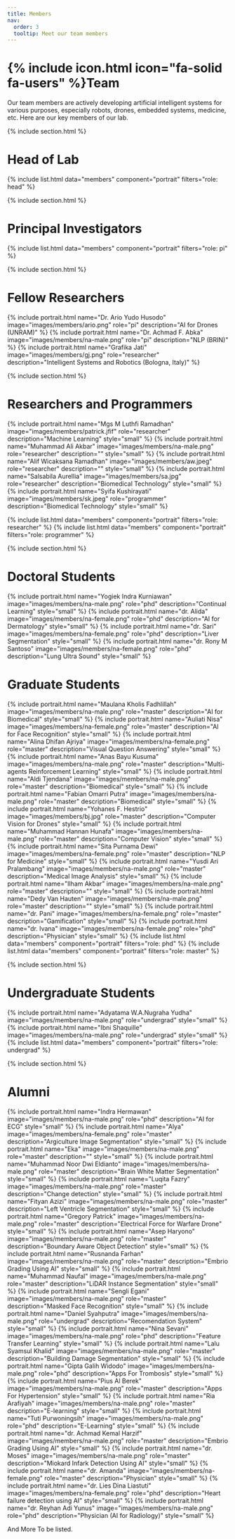 ```yaml
---
title: Members
nav:
  order: 3
  tooltip: Meet our team members
---
```


# {% include icon.html icon="fa-solid fa-users" %}Team

Our team members are actively developing artificial intelligent systems for various purposes, especially robots, drones, embedded systems, medicine, etc. Here are our key members of our lab.

{% include section.html %}

# Head of Lab
{% include list.html data="members" component="portrait" filters="role: head" %}

{% include section.html %}

# Principal Investigators
{% include list.html data="members" component="portrait" filters="role: pi" %}

{% include section.html %}

# Fellow Researchers
{% include portrait.html name="Dr. Ario Yudo Husodo" image="images/members/ario.png" role="pi" description="AI for Drones (UNRAM)" %}
{% include portrait.html name="Dr. Achmad F. Abka" image="images/members/na-male.png" role="pi" description="NLP (BRIN)" %}
{% include portrait.html name="Grafika Jati" image="images/members/gj.png" role="researcher" description="Intelligent Systems and Robotics (Bologna, Italy)" %}

{% include section.html %}

# Researchers and Programmers
{% include portrait.html name="Mgs M Luthfi Ramadhan" image="images/members/patrick.jfif" role="researcher" description="Machine Learning" style="small" %}
{% include portrait.html name="Muhammad Ali Akbar" image="images/members/na-male.png" role="researcher" description="" style="small" %}
{% include portrait.html name="Alif Wicaksana Ramadhan" image="images/members/aw.jpeg" role="researcher" description="" style="small" %}
{% include portrait.html name="Salsabila Aurellia" image="images/members/sa.jpg" role="researcher" description="Biomedical Technology" style="small" %}
{% include portrait.html name="Syifa Kushirayati" image="images/members/sk.jpeg" role="programmer" description="Biomedical Technology" style="small" %}

{% include list.html data="members" component="portrait" filters="role: researcher" %}
{% include list.html data="members" component="portrait" filters="role: programmer" %}

{% include section.html %}

# Doctoral Students
{% include portrait.html name="Yogiek Indra Kurniawan" image="images/members/na-male.png" role="phd" description="Continual Learning" style="small" %}
{% include portrait.html name="dr. Alida" image="images/members/na-female.png" role="phd" description="AI for Dermatology" style="small" %}
{% include portrait.html name="dr. Sari" image="images/members/na-female.png" role="phd" description="Liver Segmentation" style="small" %}
{% include portrait.html name="dr. Rony M Santoso" image="images/members/na-female.png" role="phd" description="Lung Ultra Sound" style="small" %}

# Graduate Students
{% include portrait.html name="Maulana Kholis Fadhlillah" image="images/members/na-male.png" role="master" description="AI for Biomedical" style="small" %}
{% include portrait.html name="Auliati Nisa" image="images/members/na-female.png" role="master" description="AI for Face Recognition" style="small" %}
{% include portrait.html name="Alina Dhifan Ajriya" image="images/members/na-female.png" role="master" description="Visual Question Answering" style="small" %}
{% include portrait.html name="Anas Bayu Kusuma" image="images/members/na-male.png" role="master" description="Multi-agents Reinforcement Learning" style="small" %}
{% include portrait.html name="Aldi Tjendana" image="images/members/na-male.png" role="master" description="Biomedical" style="small" %}
{% include portrait.html name="Fabian Omarri Putra" image="images/members/na-male.png" role="master" description="Biomedical" style="small" %}
{% include portrait.html name="Yohanes F. Hestrio" image="images/members/bj.jpg" role="master" description="Computer Vision for Drones" style="small" %}
{% include portrait.html name="Muhammad Hannan Hunafa" image="images/members/na-male.png" role="master" description="Computer Vision" style="small" %}
{% include portrait.html name="Sita Purnama Dewi" image="images/members/na-female.png" role="master" description="NLP for Medicine" style="small" %}
{% include portrait.html name="Yusdi Ari Pralambang" image="images/members/na-male.png" role="master" description="Medical Image Analysis" style="small" %}
{% include portrait.html name="Ilham Akbar" image="images/members/na-male.png" role="master" description="" style="small" %}
{% include portrait.html name="Dedy Van Hauten" image="images/members/na-male.png" role="master" description="" style="small" %}
{% include portrait.html name="dr. Pani" image="images/members/na-female.png" role="master" description="Gamification" style="small" %}
{% include portrait.html name="dr. Ivana" image="images/members/na-female.png" role="phd" description="Physician" style="small" %}
{% include list.html data="members" component="portrait" filters="role: phd" %}
{% include list.html data="members" component="portrait" filters="role: master" %}


{% include section.html %}

# Undergraduate Students
{% include portrait.html name="Adyatama W.A.Nugraha Yudha" image="images/members/na-male.png" role="undergrad" style="small" %}
{% include portrait.html name="Ibni Shaquille" image="images/members/na-male.png" role="undergrad" style="small" %}
{% include list.html data="members" component="portrait" filters="role: undergrad" %}

{% include section.html %}

# Alumni
{% include portrait.html name="Indra Hermawan" image="images/members/na-male.png" role="phd" description="AI for ECG" style="small" %}
{% include portrait.html name="Alya" image="images/members/na-female.png" role="master" description="Argiculture Image Segmentation" style="small" %}
{% include portrait.html name="Eka" image="images/members/na-male.png" role="master" description="" style="small" %}
{% include portrait.html name="Muhammad Noor Dwi Eldianto" image="images/members/na-male.png" role="master" description="Brain White Matter Segmentation" style="small" %}
{% include portrait.html name="Luqita Fazry" image="images/members/na-male.png" role="master" description="Change detection" style="small" %}
{% include portrait.html name="Fityan Azizi" image="images/members/na-male.png" role="master" description="Left Ventricle Segmentation" style="small" %}
{% include portrait.html name="Gregory Patrick" image="images/members/na-male.png" role="master" description="Electrical Force for Warfare Drone" style="small" %}
{% include portrait.html name="Asep Haryono" image="images/members/na-male.png" role="master" description="Boundary Aware Object Detection" style="small" %}
{% include portrait.html name="Rusnanda Farhan" image="images/members/na-male.png" role="master" description="Embrio Grading Using AI" style="small" %}
{% include portrait.html name="Muhammad Naufal" image="images/members/na-male.png" role="master" description="LiDAR Instance Segmentation" style="small" %}
{% include portrait.html name="Sengli Egani" image="images/members/na-male.png" role="master" description="Masked Face Recognition" style="small" %}
{% include portrait.html name="Daniel Syahputra" image="images/members/na-male.png" role="undergrad" description="Recomendation System" style="small" %}
{% include portrait.html name="Nina Sevani" image="images/members/na-male.png" role="phd" description="Feature Transfer Learning" style="small" %}
{% include portrait.html name="Lalu Syamsul Khalid" image="images/members/na-male.png" role="master" description="Building Damage Segmentation" style="small" %}
{% include portrait.html name="Gipta Galih Widodo" image="images/members/na-male.png" role="phd" description="Apps For Trombosis" style="small" %}
{% include portrait.html name="Pius Al Berek" image="images/members/na-male.png" role="master" description="Apps For Hypertension" style="small" %}
{% include portrait.html name="Ria Arafiyah" image="images/members/na-male.png" role="master" description="E-learning" style="small" %}
{% include portrait.html name="Tuti Purwoningsih" image="images/members/na-male.png" role="phd" description="E-Learning" style="small" %}
{% include portrait.html name="dr. Achmad Kemal Harzif" image="images/members/na-male.png" role="master" description="Embrio Grading Using AI" style="small" %}
{% include portrait.html name="dr. Moses" image="images/members/na-male.png" role="master" description="Miokard Infark Detection Using AI" style="small" %}
{% include portrait.html name="dr. Amanda" image="images/members/na-female.png" role="master" description="Physician" style="small" %}
{% include portrait.html name="dr. Lies Dina Liastuti" image="images/members/na-female.png" role="phd" description="Heart failure detection using AI" style="small" %}
{% include portrait.html name="dr. Reyhan Adi Yunus" image="images/members/na-male.png" role="phd" description="Physician (AI for Radiology)" style="small" %}

And More To be listed.
